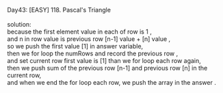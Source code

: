 Day43: [EASY] 118. Pascal's Triangle <br>
<br>
solution: <br>
because the first element value in each of row is 1 ,<br>
and n in row value is previous row [n-1] value + [n] value ,<br>
so we push the first value [1] in answer variable, <br>
then we for loop the numRows and record the previous row ,<br>
and set current row first value is [1] than we for loop each row again, <br>
then we push sum of the previous row [n-1] and previous row [n] in the current row,<br>
and when we end the for loop each row, we push the array in the answer .
